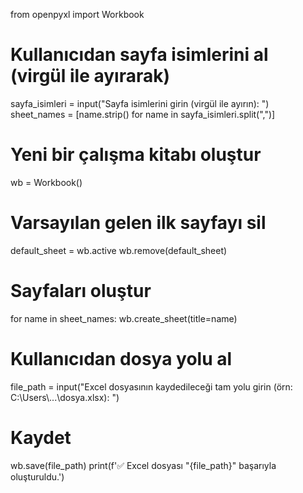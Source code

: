 from openpyxl import Workbook

# Kullanıcıdan sayfa isimlerini al (virgül ile ayırarak)
sayfa_isimleri = input("Sayfa isimlerini girin (virgül ile ayırın): ")
sheet_names = [name.strip() for name in sayfa_isimleri.split(",")]

# Yeni bir çalışma kitabı oluştur
wb = Workbook()

# Varsayılan gelen ilk sayfayı sil
default_sheet = wb.active
wb.remove(default_sheet)

# Sayfaları oluştur
for name in sheet_names:
    wb.create_sheet(title=name)

# Kullanıcıdan dosya yolu al
file_path = input("Excel dosyasının kaydedileceği tam yolu girin (örn: C:\\Users\\...\\dosya.xlsx): ")

# Kaydet
wb.save(file_path)
print(f'✅ Excel dosyası "{file_path}" başarıyla oluşturuldu.')
